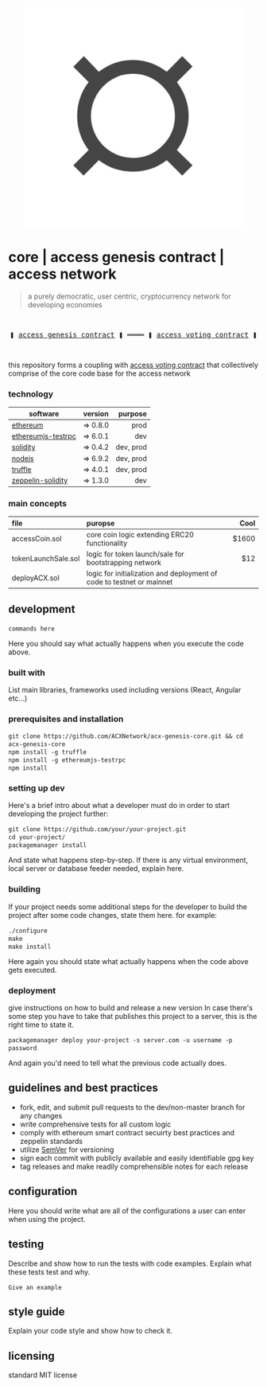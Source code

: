 <p align="center">
  <img width="445" height="445" src="manuscript/resources/images/logo.png">
</p>

# core | access genesis contract | access network  
> a purely democratic, user centric, cryptocurrency network for developing economies

<pre>
  <p align="center" style="bold">❚ <a href="https://github.com/ACXNetwork/core-genesis-acx">access genesis contract</a> ❚ ════ ❚ <a href="https://github.com/ACXNetwork/core-voting-acx">access voting contract</a> ❚</p>
</pre>
this repository forms a coupling with [access voting contract](https://github.com/ACXNetwork/core-voting-acx "access voting contract") that collectively comprise of the core code base for the access network


### technology
| software      | version       | purpose  |
| ------------- |:-------------:| -----:|
| [ethereum](https://github.com/ethereum "ethereum")    | => 0.8.0 | prod |
| [ethereumjs-testrpc](https://github.com/trufflesuite/truffle) |  => 6.0.1 | dev |
| [solidity](https://github.com/ethereum/solidity "solidity") | => 0.4.2 | dev, prod |
| [nodejs](https://github.com/nodejs "nodejs")    | => 6.9.2 | dev, prod |
| [truffle](https://github.com/trufflesuite/truffle "truffle")    | => 4.0.1    | dev, prod |
| [zeppelin-solidity](https://github.com/OpenZeppelin/zeppelin-solidity "zeppelin-solidity")    | =>  1.3.0    | dev |


### main concepts

| file        | puropse           | Cool  |
| :------------- |:-------------| -----:|
| accessCoin.sol      | core coin logic extending ERC20 functionality | $1600 |
| tokenLaunchSale.sol     | logic for token launch/sale for bootstrapping network     |   $12 |
| deployACX.sol | logic for initialization and deployment of code to testnet or mainnet | |


## development

```shell
commands here
```

Here you should say what actually happens when you execute the code above.
### built with
List main libraries, frameworks used including versions (React, Angular etc...)

### prerequisites and installation

```shell
git clone https://github.com/ACXNetwork/acx-genesis-core.git && cd acx-genesis-core
npm install -g truffle
npm install -g ethereumjs-testrpc
npm install 

```

### setting up dev

Here's a brief intro about what a developer must do in order to start developing
the project further:

```shell
git clone https://github.com/your/your-project.git
cd your-project/
packagemanager install
```

And state what happens step-by-step. If there is any virtual environment, local server or database feeder needed, explain here.

### building

If your project needs some additional steps for the developer to build the
project after some code changes, state them here. for example:

```shell
./configure
make
make install
```

Here again you should state what actually happens when the code above gets
executed.

### deployment
give instructions on how to build and release a new version
In case there's some step you have to take that publishes this project to a
server, this is the right time to state it.

```shell
packagemanager deploy your-project -s server.com -u username -p password
```

And again you'd need to tell what the previous code actually does.

## guidelines and best practices

- fork, edit, and submit pull requests to the dev/non-master branch for any changes
- write comprehensive tests for all custom logic
- comply with ethereum smart contract secuirty best practices and zeppelin standards
- utilize [SemVer](http://semver.org/) for versioning
- sign each commit with publicly available and easily identifiable gpg key
- tag releases and make readily comprehensible notes for each release


## configuration

Here you should write what are all of the configurations a user can enter when
using the project.

## testing

Describe and show how to run the tests with code examples.
Explain what these tests test and why.

```shell
Give an example
```

## style guide

Explain your code style and show how to check it.

## licensing

standard MIT license
